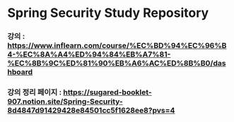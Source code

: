 # Spring Security Study Repository

### 강의 : https://www.inflearn.com/course/%EC%BD%94%EC%96%B4-%EC%8A%A4%ED%94%84%EB%A7%81-%EC%8B%9C%ED%81%90%EB%A6%AC%ED%8B%B0/dashboard

### 강의 정리 페이지 : https://sugared-booklet-907.notion.site/Spring-Security-8d4847d91429428e84501cc5f1628ee8?pvs=4
